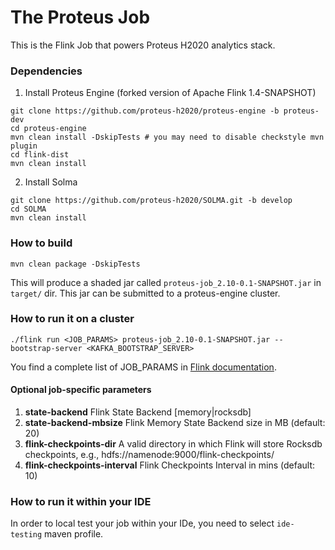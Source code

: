 # The Proteus Job

This is the Flink Job that powers Proteus H2020 analytics stack.

### Dependencies
1. Install Proteus Engine (forked version of Apache Flink 1.4-SNAPSHOT)
```shell
git clone https://github.com/proteus-h2020/proteus-engine -b proteus-dev
cd proteus-engine
mvn clean install -DskipTests # you may need to disable checkstyle mvn plugin
cd flink-dist
mvn clean install
```
2. Install Solma

```shell
git clone https://github.com/proteus-h2020/SOLMA.git -b develop
cd SOLMA
mvn clean install
```

### How to build

```shell
mvn clean package -DskipTests
```

This will produce a shaded jar called ```proteus-job_2.10-0.1-SNAPSHOT.jar``` in ```target/``` dir. This jar can be submitted to a proteus-engine cluster.

### How to run it on a cluster

```
./flink run <JOB_PARAMS> proteus-job_2.10-0.1-SNAPSHOT.jar --bootstrap-server <KAFKA_BOOTSTRAP_SERVER>
```

You find a complete list of JOB_PARAMS in [Flink documentation](https://ci.apache.org/projects/flink/flink-docs-release-1.3/setup/cli.html).

#### Optional job-specific parameters

1. **state-backend**	Flink State Backend [memory|rocksdb]
2. **state-backend-mbsize**	Flink Memory State Backend size in MB (default: 20)
3. **flink-checkpoints-dir** A valid directory in which Flink will store Rocksdb checkpoints, e.g., hdfs://namenode:9000/flink-checkpoints/
4. **flink-checkpoints-interval**	Flink Checkpoints Interval in mins (default: 10)
### How to run it within your IDE

In order to local test your job within your IDe, you need to select ```ide-testing``` maven profile.
